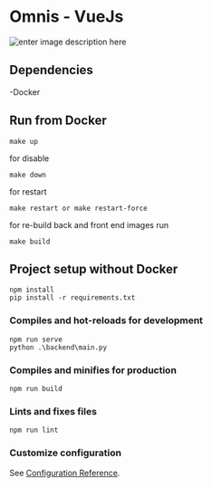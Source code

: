 # Omnis - VueJs
![enter image description here](https://img.shields.io/badge/build-1.0.0-green)

## Dependencies
-Docker

## Run from Docker
```
make up
```
for disable
```
make down
```
for restart
```
make restart or make restart-force
```
for re-build back and front end images run
```
make build 
```

## Project setup without Docker
```
npm install
pip install -r requirements.txt
```

### Compiles and hot-reloads for development
```
npm run serve
python .\backend\main.py
```

### Compiles and minifies for production
```
npm run build
```

### Lints and fixes files
```
npm run lint
```

### Customize configuration
See [Configuration Reference](https://cli.vuejs.org/config/).
